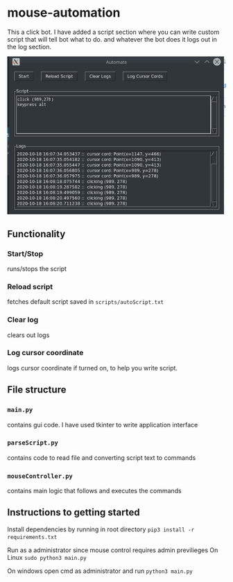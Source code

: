 # mouse-automation

This a click bot. I have added a script section where you can write custom script that will tell bot what to do.
and whatever the bot does it logs out in the log section. 


![application gui](https://github.com/shivkurtarkar/mouse-automation/blob/master/pic/Screenshot_20201018_160843.png)

## Functionality
### Start/Stop
runs/stops the script
### Reload script
fetches default script saved in `scripts/autoScript.txt`
### Clear log
clears out logs
### Log cursor coordinate
logs cursor coordinate if turned on, to help you write script.

## File structure
### `main.py`
contains gui code. I have used tkinter to write application interface
### `parseScript.py`
contains code to read file and converting script text to commands
### `mouseController.py`
contains main logic that follows and executes the commands

## Instructions to getting started

Install dependencies by running in root directory
```pip3 install -r requirements.txt```

Run as a administrator since mouse control requires admin previlieges
On Linux
```sudo python3 main.py```

On windows open cmd as administrator
and run 
```python3 main.py```
